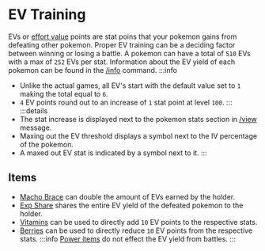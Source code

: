 # EV Training

EVs or [effort value](https://bulbapedia.bulbagarden.net/wiki/Effort_values) points are stat poins that your pokemon gains from defeating other pokemon. Proper EV training can be a deciding factor between winning or losing a battle. A pokemon can have a total of `510` EVs with a max of `252` EVs per stat. Information about the EV yield of each pokemon can be found in the [/info](/commands/info.html) command.
:::info
- Unlike the actual games, all EV's start with the default value set to `1` making the total equal to `6`.
- `4` EV points round out to an increase of `1` stat point at level `100`.
:::
:::details
- The stat increase is displayed next to the pokemon stats section in [/view](/commands/view.html) message. 
- Maxing out the EV threshold displays a symbol next to the IV percentage of the pokemon.
- A maxed out EV stat is indicated by a symbol next to it.
:::

## Items

- [Macho Brace](https://bulbapedia.bulbagarden.net/wiki/Macho_Brace) can double the amount of EVs earned by the holder. 
- [Exp Share](https://bulbapedia.bulbagarden.net/wiki/Exp._Share) shares the entire EV yield of the defeated pokemon to the holder.
- [Vitamins](https://bulbapedia.bulbagarden.net/wiki/Vitamin) can be used to directly add `10` EV points to the respective stats.
- [Berries](https://bulbapedia.bulbagarden.net/wiki/Category:Friendship-raising_Berries) can be used to directly reduce `10` EV points from the respective stats.
:::info
[Power items](https://bulbapedia.bulbagarden.net/wiki/Power_item) do not effect the EV yield from battles.
:::